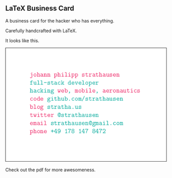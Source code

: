 LaTeX Business Card
-------------------

A business card for the hacker who has everything.

Carefully handcrafted with LaTeX.

It looks like this.

<img src="businesscard.png" />

Check out the pdf for more awesomeness.
